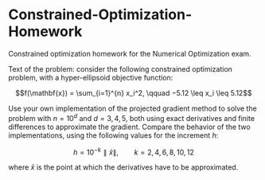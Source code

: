 # Constrained-Optimization-Homework
Constrained optimization homework for the Numerical Optimization exam.

Text of the problem: consider the following constrained optimization problem, with a hyper-ellipsoid objective function:
```math
f(\mathbf{x}) = \sum_{i=1}^{n} x_i^2, \qquad −5.12 \leq x_i \leq 5.12
```
Use your own implementation of the projected gradient method to solve the problem with $n = 10^d$ and $d = 3, 4, 5$, both using exact derivatives and finite differences to approximate the gradient. Compare the behavior of the two implementations, using the following values for the increment $h$:
```math
h = 10^{-k}\parallel\hat{x}\parallel, \qquad k = 2, 4, 6, 8, 10, 12
```
where $\hat{x}$ is the point at which the derivatives have to be approximated.
